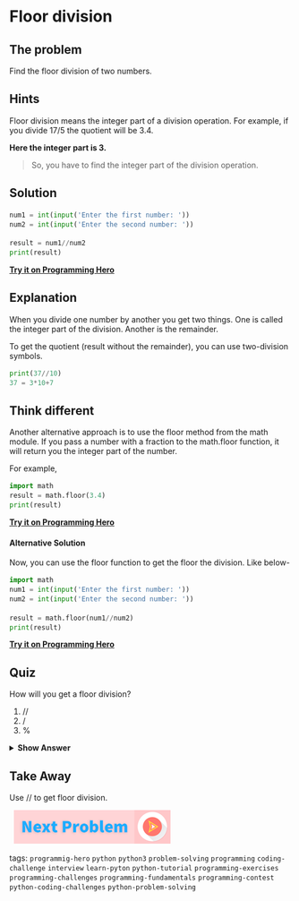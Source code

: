 
# Floor division

## The problem
Find the floor division of two numbers. 

## Hints
Floor division means the integer part of a division operation. For example, if you divide 17/5 the quotient will be 3.4.

**Here the integer part is 3.**

> So, you have to find the integer part of the division operation.

## Solution

```python
num1 = int(input('Enter the first number: '))
num2 = int(input('Enter the second number: '))
 
result = num1//num2
print(result)
```

**[Try it on Programming Hero](https://play.google.com/store/apps/details?id=com.learnprogramming.codecamp)**

## Explanation
When you divide one number by another you get two things. One is called the integer part of the division. Another is the remainder. 

To get the quotient (result without the remainder), you can use two-division symbols. 
```python
print(37//10)
37 = 3*10+7
```

## Think different
Another alternative approach is to use the floor method from the math module. If you pass a number with a fraction to the math.floor function, it will return you the integer part of the number. 

For example, 
```python
import math
result = math.floor(3.4)
print(result)
```
**[Try it on Programming Hero](https://play.google.com/store/apps/details?id=com.learnprogramming.codecamp)**

####   Alternative Solution
Now, you can use the floor function to get the floor the division. Like below-
```python
import math
num1 = int(input('Enter the first number: '))
num2 = int(input('Enter the second number: '))
 
result = math.floor(num1//num2)
print(result)
```
**[Try it on Programming Hero](https://play.google.com/store/apps/details?id=com.learnprogramming.codecamp)**

## Quiz
How will you get a floor division?

1. //
2. /
3. %
  
<details>
 <summary><b>Show Answer</b></summary>
   <p>The answer is : 1</p>
 </details>

## Take Away
Use // to get floor division.

&nbsp;
[![Next Page](../assets/next-button.png)](Temporary-variable.md)
&nbsp;

tags:  `programmig-hero`  `python`  `python3`  `problem-solving`  `programming`  `coding-challenge`  `interview`  `learn-pyton`  `python-tutorial`  `programming-exercises`  `programming-challenges`  `programming-fundamentals`  `programming-contest`  `python-coding-challenges`  `python-problem-solving`

